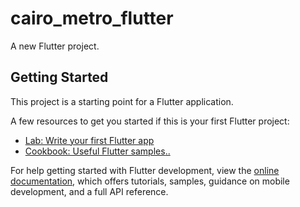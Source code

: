 # cairo_metro_flutter

A new Flutter project.

## Getting Started

This project is a starting point for a Flutter application.

A few resources to get you started if this is your first Flutter project:

- [Lab: Write your first Flutter app](https://docs.flutter.dev/get-started/codelab)
- [Cookbook: Useful Flutter samples](https://docs.flutter.dev/cookbook)[..](..)

For help getting started with Flutter development, view the
[online documentation](https://docs.flutter.dev/), which offers tutorials,
samples, guidance on mobile development, and a full API reference.
